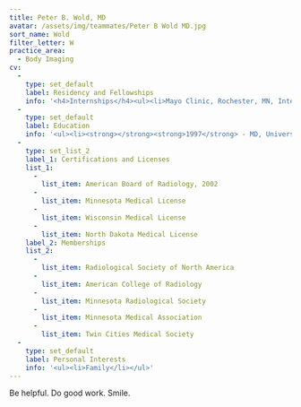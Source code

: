 ```yaml
---
title: Peter B. Wold, MD
avatar: /assets/img/teammates/Peter B Wold MD.jpg
sort_name: Wold
filter_letter: W
practice_area:
  - Body Imaging
cv:
  - 
    type: set_default
    label: Residency and Fellowships
    info: '<h4>Internships</h4><ul><li>Mayo Clinic, Rochester, MN, Internal Medicine, 1997-1998</li></ul><h4>Residencies</h4><ul><li>Mayo Clinic, Rochester, MN, Diagnostic Radiology, 1998-2002</li></ul><h4>Fellowships</h4><ul><li>Mayo Clinic, Rochester, MN, Abdominal Imaging, 2002-2003<span></span></li></ul>'
  - 
    type: set_default
    label: Education
    info: '<ul><li><strong></strong><strong>1997</strong> - MD, University of Minnesota, Minneapolis, MN</li><li><strong>1992</strong> - BA, Art History, Gustavus Adolphus College, St. Peter, MN<span></span></li></ul>'
  - 
    type: set_list_2
    label_1: Certifications and Licenses
    list_1:
      - 
        list_item: American Board of Radiology, 2002
      - 
        list_item: Minnesota Medical License
      - 
        list_item: Wisconsin Medical License
      - 
        list_item: North Dakota Medical License
    label_2: Memberships
    list_2:
      - 
        list_item: Radiological Society of North America
      - 
        list_item: American College of Radiology
      - 
        list_item: Minnesota Radiological Society
      - 
        list_item: Minnesota Medical Association
      - 
        list_item: Twin Cities Medical Society
  - 
    type: set_default
    label: Personal Interests
    info: '<ul><li>Family</li></ul>'
---
```

Be helpful. Do good work. Smile.